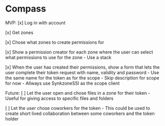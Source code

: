 # Compass
MVP:
[x] Log in with account

[x] Get zones

[x] Chose what zones to create permissions for

[x] Show a permission creator for each zone where the user can select what permissions to use for the zone
    - Use a stack

[x] When the user has created their permissions, show a form that lets the user complete their token request with name, validity and password
    - Use the same name for the token as for the scope
    - Skip description for scope for now
    - Allways use SynkzoneSSI as the scope client

Future:
[ ] Let the user open and chose files in a zone for their token
    - Useful for giving access to specific files and folders

[ ] Let the user chose coworkers for the token
    - This could be used to create short lived collaboration between some coworkers and the token holder
